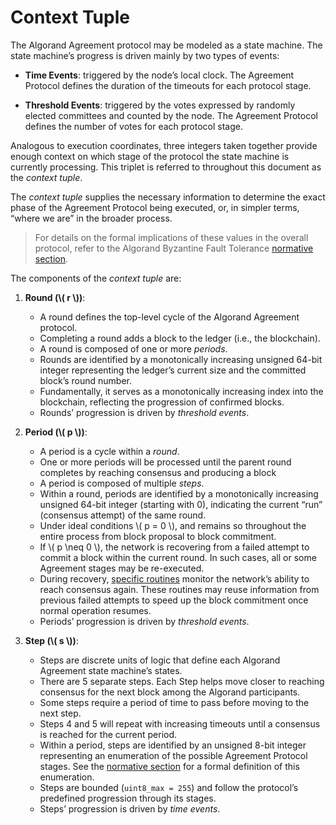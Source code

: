 # Context Tuple

The Algorand Agreement protocol may be modeled as a state machine. The state machine’s
progress is driven mainly by two types of events:

- **Time Events**: triggered by the node’s local clock. The Agreement Protocol
defines the duration of the timeouts for each protocol stage.

- **Threshold Events**: triggered by the votes expressed by randomly elected committees
and counted by the node. The Agreement Protocol defines the number of votes for each
protocol stage.

Analogous to execution coordinates, three integers taken together provide enough
context on which stage of the protocol the state machine is currently processing.
This triplet is referred to throughout this document as the _context tuple_.

The _context tuple_ supplies the necessary information to determine the exact phase
of the Agreement Protocol being executed, or, in simpler terms, “where we are” in
the broader process.

> For details on the formal implications of these values in the overall protocol,
> refer to the Algorand Byzantine Fault Tolerance [normative section](./abft-parameters.md).

The components of the _context tuple_ are:

1. **Round (\\( r \\))**:

   - A round defines the top-level cycle of the Algorand Agreement protocol.
   - Completing a round adds a block to the ledger (i.e., the blockchain).
   - A round is composed of one or more _periods_.
   - Rounds are identified by a monotonically increasing unsigned 64-bit integer
   representing the ledger’s current size and the committed block’s round number.
   - Fundamentally, it serves as a monotonically increasing index into the blockchain,
   reflecting the progression of confirmed blocks.
   - Rounds’ progression is driven by _threshold events_.

1. **Period (\\( p \\))**:

   - A period is a cycle within a _round_.
   - One or more periods will be processed until the parent round completes by reaching
   consensus and producing a block
   - A period is composed of multiple _steps_.
   - Within a round, periods are identified by a monotonically increasing unsigned
   64-bit integer (starting with 0), indicating the current “run” (consensus attempt)
   of the same round.
   - Under ideal conditions \\( p = 0 \\), and remains so throughout the entire
   process from block proposal to block commitment.
   - If \\( p \neq 0 \\), the network is recovering from a failed attempt to commit
   a block within the current round. In such cases, all or some Agreement stages
   may be re-executed.
   - During recovery, [specific routines](#recovery-stages) monitor the network’s
   ability to reach consensus again. These routines may reuse information from previous
   failed attempts to speed up the block commitment once normal operation resumes.
   - Periods’ progression is driven by _threshold events_.

1. **Step (\\( s \\))**:

   - Steps are discrete units of logic that define each Algorand Agreement state machine’s states.
   - There are 5 separate steps. Each Step helps move closer to reaching consensus
   for the next block among the Algorand participants.
   - Some steps require a period of time to pass before moving to the next step.
   - Steps 4 and 5 will repeat with increasing timeouts until a consensus is reached
   for the current period.
   - Within a period, steps are identified by an unsigned 8-bit integer representing
   an enumeration of the possible Agreement Protocol stages. See the [normative section](./abft-parameters.md)
   for a formal definition of this enumeration.
   - Steps are bounded (`uint8_max = 255`) and follow the protocol’s predefined
   progression through its stages.
   - Steps’ progression is driven by _time events_.